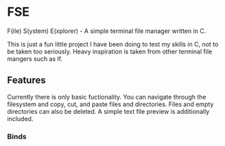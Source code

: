 # FSE

F(ile) S(ystem) E(xplorer) - A simple terminal file manager written in C.

This is just a fun little project I have been doing to test my skills in C, not to be taken too seriously. Heavy inspiration is taken from other terminal file mangers such as lf.

## Features

Currently there is only basic fuctionality. You can navigate through the filesystem and copy, cut, and paste files and directories. Files and empty directories can also be deleted. A simple text file preview is additionally included.

### Binds

